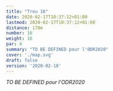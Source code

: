 ```yaml
---
title: "Trou 16"
date: 2020-02-17T10:37:12+01:00
lastmod: 2020-02-17T10:37:12+01:00
distance: 170m
number: 16
weight: 16
par: 4
summary: "TO BE DEFINED pour l'ODR2020"
cover: './map.svg'
draft: false
version: '2020-02-18'
---
```




*TO BE DEFINED pour l'ODR2020*